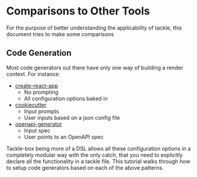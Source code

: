 # Comparisons to Other Tools

For the purpose of better understanding the applicability of tackle, this document tries to make some comparisons

[//]: # (TODO: )

## Code Generation

Most code generators out there have only one way of building a render context.  For instance:

- [create-react-app](https://github.com/facebook/create-react-app)
  - No prompting
  - All configuration options baked in
- [cookiecutter](https://github.com/cookiecutter/cookiecutter)
  - Input prompts
  - User inputs based on a json config file
- [openapi-generator](https://github.com/OpenAPITools/openapi-generator)
  - Input spec
  - User points to an OpenAPI spec

Tackle-box being more of a DSL allows all these configuration options in a completely modular way with the only catch, that you need to explicitly declare all the functionality in a tackle file.  This tutorial walks through how to setup code generators based on each of the above patterns.